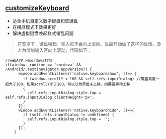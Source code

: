 ## [customizeKeyboard](https://github.com/wkyseo/blog/tree/master/customizeKeyboard/app)

- 适合手机自定义数字键盘和软键盘
- 在横屏模式下效果更好
- 解决虚拟键盘唤起样式错乱问题

> 在安卓下，键盘唤起，输入框不会向上滚动，故最开始做了这样的处理，及人为增加输入区向上滚动，代码如下：
```
//webAPP 用cordova打包
if(window._runtime == 'cordova' && /Android/.test(navigator.appVersion)) {
      window.addEventListener('native.keyboardshow', ()=> {
        if (window.scrollY < 100 && self.refs.inputDialog) //键盘高度一般大于100，如果scrollY小于100，可以认为界面未上移，则需要手动上移
        {
          self.refs.inputDialog.style.top = self.refs.inputDialog.clientHeight+'px';
        }
      });
      window.addEventListener('native.keyboardhide', ()=>{
        if (self.refs.inputDialog != undefined) {
          self.refs.inputDialog.style.top = '';
        }
      });
    }
```
